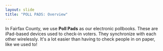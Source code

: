 ```yaml
---
layout: slide
title: "POLL PADS: Overview"
---
```


In Fairfax County, we use **Poll Pads** as our electronic pollbooks. These are iPad-based devices used to check-in voters. They synchronize with each other wirelessly. It&#39;s a lot easier than having to check people in on paper, like we used to!